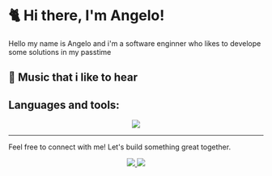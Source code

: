 # 🐈 Hi there, I'm Angelo!

Hello my name is Angelo and i'm a software enginner who likes to develope some solutions in my passtime

## 🎵 Music that i like to hear



## Languages and tools:
<div align="center">
  <a href="https://skillicons.dev">
    <img src="https://skillicons.dev/icons?i=java,cs,typescript,spring,postgresql,figma,git,nextjs,tailwind,aws,docker,net,rabbitmq,githubactions &theme=dark" />
  </a>
</div>

---

Feel free to connect with me! Let's build something great together.
<div align="center">
  <a href="mailto:gabrielange@gmail.com">
    <img src="https://skillicons.dev/icons?i=gmail" />
  </a>
  <a href="(https://www.linkedin.com/in/angelo-santos-568b6025a/)">
    <img src="https://skillicons.dev/icons?i=linkedin" />
  </a>
</div>
